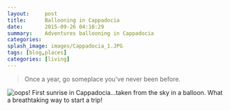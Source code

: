 ```yaml
---
layout:     post
title:      Ballooning in Cappadocia
date:       2015-09-26 04:10:29
summary:    Adventures ballooning in Cappadocia
categories: 
splash_image: images/Cappadocia_1.JPG
tags: [blog,places]
categories: [living]
---
```


<blockquote>
  <p>
    Once a year, go someplace you've never been before.
  </p>
</blockquote>

![oops!]({{site.baseurl}}/images/Cappadocia_1.JPG)
First sunrise in Cappadocia...taken from the sky in a balloon. What a breathtaking way to start a trip! 

